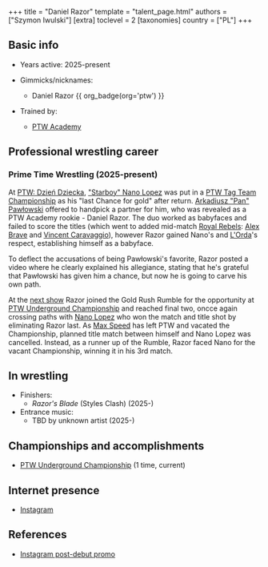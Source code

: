 +++
title = "Daniel Razor"
template = "talent_page.html"
authors = ["Szymon Iwulski"]
[extra]
toclevel = 2
[taxonomies]
country = ["PL"]
+++

## Basic info

* Years active: 2025-present
* Gimmicks/nicknames:
  - Daniel Razor {{ org_badge(org='ptw') }}
  
* Trained by:
  - [PTW Academy](@/o/ptw-academy.md)

 
## Professional wrestling career

### Prime Time Wrestling (2025-present)

At [PTW: Dzień Dziecka](@/e/ptw/2025-05-31-ptw-dzien-dziecka.md), ["Starboy" Nano Lopez](@/w/nano-lopez.md) was put in a [PTW Tag Team Championship](@/c/ptw-tag-team-championship.md) as his "last Chance for gold" after return. [Arkadiusz "Pan" Pawłowski](@/w/pan-pawlowski.md) offered to handpick a partner for him, who was revealed as a PTW Academy rookie - Daniel Razor. The duo worked as babyfaces and failed to score the titles (which went to added mid-match [Royal Rebels](@/tt/royal-rebels.md): [Alex Brave](@/w/alex-brave.md) and [Vincent Caravaggio](@/w/vincent-caravaggio.md)), however Razor gained Nano's and [L'Orda](@/tt/l-orda.md)'s respect, establishing himself as a babyface.

To deflect the accusations of being Pawłowski's favorite, Razor posted a video where he clearly explained his allegiance, stating that he's grateful that Pawłowski has given him a chance, but now he is going to carve his own path.

At the [next show](content/e/ptw/2025-06-28-ptw-zloto-dla-zuchwalych.md) Razor joined the Gold Rush Rumble for the opportunity at [PTW Underground Championship](@/c/ptw-underground-championship.md) and reached final two, oncce again crossing paths with [Nano Lopez](@/w/nano-lopez.md) who won the match and title shot by eliminating Razor last. 
As [Max Speed](@/w/max-speed.md) has left PTW and vacated the Championship, planned title match between himself and Nano Lopez was cancelled. Instead, as a runner up of the Rumble, Razor faced Nano for the vacant Championship, winning it in his 3rd match.




## In wrestling

* Finishers:
  - _Razor's Blade_ (Styles Clash) (2025-)
* Entrance music:
  - TBD by unknown artist (2025-)

## Championships and accomplishments

* [PTW Underground Championship](@/c/ptw-underground-championship.md) (1 time, current)

## Internet presence

* [Instagram](https://www.instagram.com/real.razor.ptw/)

## References

* [Instagram post-debut promo](https://www.instagram.com/p/DKm_XeXtyoz/)
